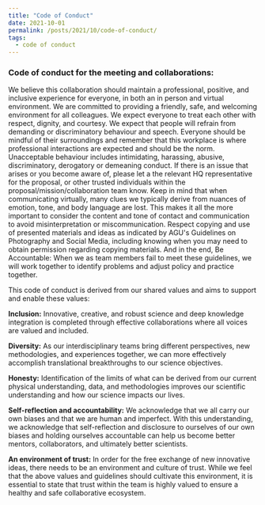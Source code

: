 ```yaml
---
title: "Code of Conduct"
date: 2021-10-01
permalink: /posts/2021/10/code-of-conduct/
tags: 
  - code of conduct
---
```



### Code of conduct for the meeting and collaborations:

 
We believe this collaboration should maintain a professional, positive, and inclusive experience for everyone, in both an in person and virtual environment. We are committed to providing a friendly, safe, and welcoming environment for all colleagues. We expect everyone to treat each other with respect, dignity, and courtesy. We expect that people will refrain from demanding or discriminatory behaviour and speech. Everyone should be mindful of their surroundings and remember that this workplace is where professional interactions are expected and should be the norm. Unacceptable behaviour includes intimidating, harassing, abusive, discriminatory, derogatory or demeaning conduct. If there is an issue that arises or you become aware of, please let a the relevant HQ representative for the proposal, or other trusted individuals within the proposal/mission/collaboration team know.  Keep in mind that when communicating virtually, many clues we typically derive from nuances of emotion, tone, and body language are lost. This makes it all the more important to consider the content and tone of contact and communication to avoid misinterpretation or miscommunication. Respect copying and use of presented materials and ideas as indicated by AGU's Guidelines on Photography and Social Media, including knowing when you may need to obtain permission regarding copying materials. And in the end, Be Accountable: When we as team members fail to meet these guidelines, we will work together to identify problems and adjust policy and practice together. 


This code of conduct is derived from our shared values and aims to support and enable these values:   
        	        	        	                       
**Inclusion:** Innovative, creative, and robust science and deep knowledge integration is completed through effective collaborations where all voices are valued and included.

**Diversity:**  As our interdisciplinary teams bring different perspectives, new methodologies, and experiences together, we can more effectively accomplish translational breakthroughs to our science objectives.

**Honesty:** Identification of the limits of what can be derived from our current physical understanding, data, and methodologies improves our scientific understanding and how our science impacts our lives.

**Self-reflection and accountability:** We acknowledge that we all carry our own biases and that we are human and imperfect. With this understanding, we acknowledge that self-reflection and disclosure to ourselves of our own biases and holding ourselves accountable can help us become better mentors, collaborators, and ultimately better scientists.

**An environment of trust:** In order for the free exchange of new innovative ideas, there needs to be an environment and culture of trust. While we feel that the above values and guidelines should cultivate this environment, it is essential to state that trust within the team is highly valued to ensure a healthy and safe collaborative ecosystem. 
